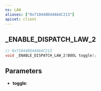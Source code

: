 ```yaml
---
ns: LAW
aliases: ["0x710448D44A64C213"]
apiset: client
---
```

## _ENABLE_DISPATCH_LAW_2

```c
// 0x710448D44A64C213
void _ENABLE_DISPATCH_LAW_2(BOOL toggle);
```


## Parameters
* **toggle**:



